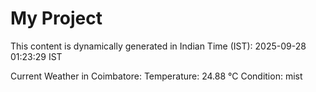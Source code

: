 # My Project

This content is dynamically generated in Indian Time (IST): 2025-09-28 01:23:29 IST


Current Weather in Coimbatore:
Temperature: 24.88 °C
Condition: mist
